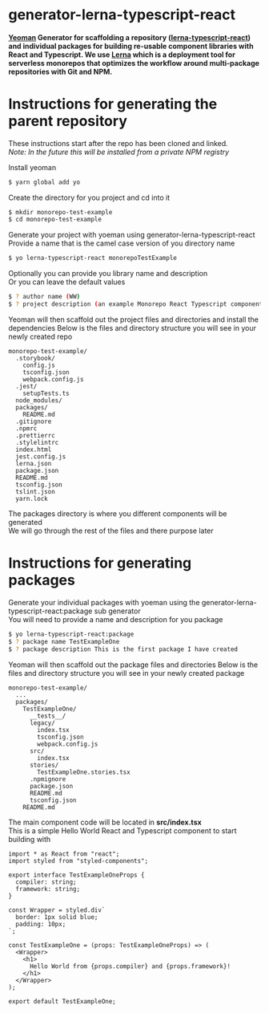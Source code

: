 # generator-lerna-typescript-react

#### [Yeoman] Generator for scaffolding a repository **([lerna-typescript-react])** and individual packages for building re-usable component libraries with React and Typescript. We use [Lerna] which is a deployment tool for serverless monorepos that optimizes the workflow around multi-package repositories with Git and NPM.

[yeoman]: https://yeoman.io/
[lerna-typescript-react]: https://github.com/nreochWW/lerna-typescript-react
[lerna]: https://github.com/lerna/lerna

# Instructions for generating the parent repository

These instructions start after the repo has been cloned and linked.\
_Note: In the future this will be installed from a private NPM registry_

Install yeoman

```sh
$ yarn global add yo
```

Create the directory for you project and cd into it

```sh
$ mkdir monorepo-test-example
$ cd monorepo-test-example
```

Generate your project with yoeman using generator-lerna-typescript-react\
Provide a name that is the camel case version of you directory name

```sh
$ yo lerna-typescript-react monorepoTestExample
```

Optionally you can provide you library name and description\
Or you can leave the default values

```sh
$ ? author name (WW)
$ ? project description (an example Monorepo React Typescript component library)
```

Yeoman will then scaffold out the project files and directories and install the dependencies
Below is the files and directory structure you will see in your newly created repo

```
monorepo-test-example/
  .storybook/
    config.js
    tsconfig.json
    webpack.config.js
  .jest/
    setupTests.ts
  node_modules/
  packages/
    README.md
  .gitignore
  .npmrc
  .prettierrc
  .stylelintrc
  index.html
  jest.config.js
  lerna.json
  package.json
  README.md
  tsconfig.json
  tslint.json
  yarn.lock
```

The packages directory is where you different components will be generated\
We will go through the rest of the files and there purpose later

# Instructions for generating packages

Generate your individual packages with yoeman using the generator-lerna-typescript-react:package sub generator\
You will need to provide a name and description for you package

```sh
$ yo lerna-typescript-react:package
$ ? package name TestExampleOne
$ ? package description This is the first package I have created
```

Yeoman will then scaffold out the package files and directories
Below is the files and directory structure you will see in your newly created package

```
monorepo-test-example/
  ...
  packages/
    TestExampleOne/
      __tests__/
      legacy/
        index.tsx
        tsconfig.json
        webpack.config.js
      src/
        index.tsx
      stories/
        TestExampleOne.stories.tsx
      .npmignore
      package.json
      README.md
      tsconfig.json
    README.md
```

The main component code will be located in **src/index.tsx**\
This is a simple Hello World React and Typescript component to start building with

```
import * as React from "react";
import styled from "styled-components";

export interface TestExampleOneProps {
  compiler: string;
  framework: string;
}

const Wrapper = styled.div`
  border: 1px solid blue;
  padding: 10px;
`;

const TestExampleOne = (props: TestExampleOneProps) => (
  <Wrapper>
    <h1>
      Hello World from {props.compiler} and {props.framework}!
    </h1>
  </Wrapper>
);

export default TestExampleOne;
```
